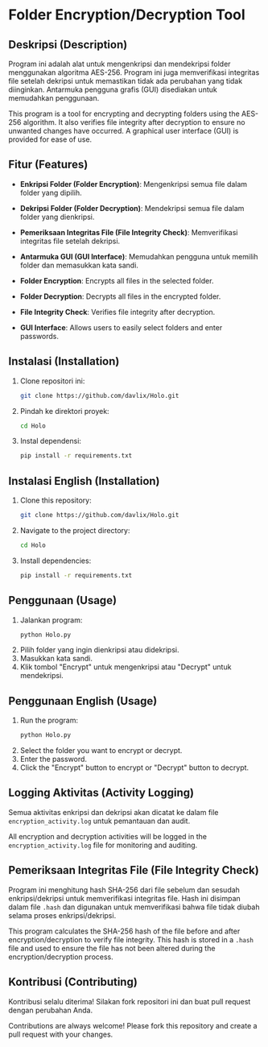 # Folder Encryption/Decryption Tool

## Deskripsi (Description)

Program ini adalah alat untuk mengenkripsi dan mendekripsi folder menggunakan algoritma AES-256. Program ini juga memverifikasi integritas file setelah dekripsi untuk memastikan tidak ada perubahan yang tidak diinginkan. Antarmuka pengguna grafis (GUI) disediakan untuk memudahkan penggunaan.

This program is a tool for encrypting and decrypting folders using the AES-256 algorithm. It also verifies file integrity after decryption to ensure no unwanted changes have occurred. A graphical user interface (GUI) is provided for ease of use.

## Fitur (Features)

- **Enkripsi Folder (Folder Encryption)**: Mengenkripsi semua file dalam folder yang dipilih.
- **Dekripsi Folder (Folder Decryption)**: Mendekripsi semua file dalam folder yang dienkripsi.
- **Pemeriksaan Integritas File (File Integrity Check)**: Memverifikasi integritas file setelah dekripsi.
- **Antarmuka GUI (GUI Interface)**: Memudahkan pengguna untuk memilih folder dan memasukkan kata sandi.

- **Folder Encryption**: Encrypts all files in the selected folder.
- **Folder Decryption**: Decrypts all files in the encrypted folder.
- **File Integrity Check**: Verifies file integrity after decryption.
- **GUI Interface**: Allows users to easily select folders and enter passwords.

## Instalasi (Installation)

1. Clone repositori ini:
   ```bash
   git clone https://github.com/davlix/Holo.git
   ```
2. Pindah ke direktori proyek:
   ```bash
   cd Holo
   ```
3. Instal dependensi:
   ```bash
   pip install -r requirements.txt
   ```
## Instalasi English (Installation)

1. Clone this repository:
   ```bash
   git clone https://github.com/davlix/Holo.git
   ```
2. Navigate to the project directory:
   ```bash
   cd Holo
   ```
3. Install dependencies:
   ```bash
   pip install -r requirements.txt
   ```

## Penggunaan (Usage)

1. Jalankan program:
   ```bash
   python Holo.py
   ```
2. Pilih folder yang ingin dienkripsi atau didekripsi.
3. Masukkan kata sandi.
4. Klik tombol "Encrypt" untuk mengenkripsi atau "Decrypt" untuk mendekripsi.

## Penggunaan English (Usage)

1. Run the program:
   ```bash
   python Holo.py
   ```
2. Select the folder you want to encrypt or decrypt.
3. Enter the password.
4. Click the "Encrypt" button to encrypt or "Decrypt" button to decrypt.

## Logging Aktivitas (Activity Logging)

Semua aktivitas enkripsi dan dekripsi akan dicatat ke dalam file `encryption_activity.log` untuk pemantauan dan audit.

All encryption and decryption activities will be logged in the `encryption_activity.log` file for monitoring and auditing.

## Pemeriksaan Integritas File (File Integrity Check)

Program ini menghitung hash SHA-256 dari file sebelum dan sesudah enkripsi/dekripsi untuk memverifikasi integritas file. Hash ini disimpan dalam file `.hash` dan digunakan untuk memverifikasi bahwa file tidak diubah selama proses enkripsi/dekripsi.

This program calculates the SHA-256 hash of the file before and after encryption/decryption to verify file integrity. This hash is stored in a `.hash` file and used to ensure the file has not been altered during the encryption/decryption process.

## Kontribusi (Contributing)

Kontribusi selalu diterima! Silakan fork repositori ini dan buat pull request dengan perubahan Anda.

Contributions are always welcome! Please fork this repository and create a pull request with your changes.
